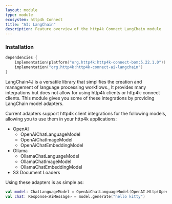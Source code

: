 ```yaml
---
layout: module
type: module
ecosystem: http4k Connect
title: "AI: LangChain"
description: Feature overview of the http4k Connect LangChain module
---
```


### Installation

```kotlin
dependencies {
    implementation(platform("org.http4k:http4k-connect-bom:5.22.1.0"))
    implementation("org.http4k:http4k-connect-ai-langchain")
}
```


LangChain4J is a versatile library that simplifies the creation and management of language processing workflows., It provides many integrations but does not allow for using http4k clients or http4k-connect clients. This module gives you some of these integrations by providing LangChain model adapters.

Current adapters support http4k client integrations for the following models, allowing you to use them in your http4k applications:

- OpenAI
  - OpenAiChatLanguageModel
  - OpenAiChatImageModel
  - OpenAiChatEmbeddingModel
- Ollama
  - OllamaChatLanguageModel
  - OllamaChatImageModel
  - OllamaChatEmbeddingModel
- S3 Document Loaders

Using these adapters is as simple as:

```kotlin
val model: ChatLanguageModel = OpenAiChatLanguageModel(OpenAI.Http(OpenAIToken.of("hello"), FakeOpenAI()))
val chat: Response<AiMessage> = model.generate("hello kitty")
```
